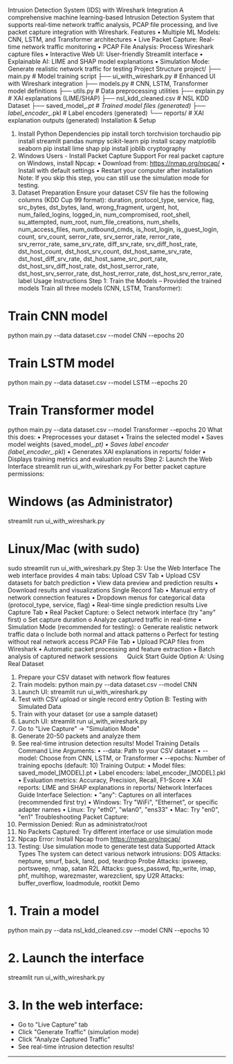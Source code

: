 Intrusion Detection System (IDS) with Wireshark Integration
A comprehensive machine learning-based Intrusion Detection System that supports real-time network traffic analysis, PCAP file processing, and live packet capture integration with Wireshark.
Features
•	Multiple ML Models: CNN, LSTM, and Transformer architectures
•	Live Packet Capture: Real-time network traffic monitoring
•	PCAP File Analysis: Process Wireshark capture files
•	Interactive Web UI: User-friendly Streamlit interface
•	Explainable AI: LIME and SHAP model explanations
•	Simulation Mode: Generate realistic network traffic for testing
Project Structure
project/
├── main.py                 # Model training script
├── ui_with_wireshark.py    # Enhanced UI with Wireshark integration
├── models.py               # CNN, LSTM, Transformer model definitions
├── utils.py                # Data preprocessing utilities
├── explain.py              # XAI explanations (LIME/SHAP)
├── nsl_kdd_cleaned.csv     # NSL KDD Dataset
├── saved_model_*.pt        # Trained model files (generated)
├── label_encoder_*.pkl     # Label encoders (generated)
└── reports/                # XAI explanation outputs (generated)
Installation & Setup
1. Install Python Dependencies
pip install torch torchvision torchaudio
pip install streamlit pandas numpy scikit-learn
pip install scapy matplotlib seaborn
pip install lime shap
pip install joblib cryptography
2. Windows Users - Install Packet Capture Support
For real packet capture on Windows, install Npcap:
•	Download from: https://nmap.org/npcap/
•	Install with default settings
•	Restart your computer after installation
Note: If you skip this step, you can still use the simulation mode for testing.
3. Dataset Preparation
Ensure your dataset CSV file has the following columns (KDD Cup 99 format):
duration, protocol_type, service, flag, src_bytes, dst_bytes, land, wrong_fragment, 
urgent, hot, num_failed_logins, logged_in, num_compromised, root_shell, su_attempted, 
num_root, num_file_creations, num_shells, num_access_files, num_outbound_cmds, 
is_host_login, is_guest_login, count, srv_count, serror_rate, srv_serror_rate, 
rerror_rate, srv_rerror_rate, same_srv_rate, diff_srv_rate, srv_diff_host_rate, 
dst_host_count, dst_host_srv_count, dst_host_same_srv_rate, dst_host_diff_srv_rate, 
dst_host_same_src_port_rate, dst_host_srv_diff_host_rate, dst_host_serror_rate, 
dst_host_srv_serror_rate, dst_host_rerror_rate, dst_host_srv_rerror_rate, label
Usage Instructions
Step 1: Train the Models – Provided the trained models
Train all three models (CNN, LSTM, Transformer):
# Train CNN model
python main.py --data dataset.csv --model CNN --epochs 20

# Train LSTM model  
python main.py --data dataset.csv --model LSTM --epochs 20

# Train Transformer model
python main.py --data dataset.csv --model Transformer --epochs 20
What this does:
•	Preprocesses your dataset
•	Trains the selected model
•	Saves model weights (saved_model_*.pt)
•	Saves label encoder (label_encoder_*.pkl)
•	Generates XAI explanations in reports/ folder
•	Displays training metrics and evaluation results
Step 2: Launch the Web Interface
streamlit run ui_with_wireshark.py
For better packet capture permissions:
# Windows (as Administrator)
streamlit run ui_with_wireshark.py

# Linux/Mac (with sudo)
sudo streamlit run ui_with_wireshark.py
Step 3: Use the Web Interface
The web interface provides 4 main tabs:
Upload CSV Tab
•	Upload CSV datasets for batch prediction
•	View data preview and prediction results
•	Download results and visualizations
Single Record Tab
•	Manual entry of network connection features
•	Dropdown menus for categorical data (protocol_type, service, flag)
•	Real-time single prediction results
Live Capture Tab
•	Real Packet Capture: 
o	Select network interface (try "any" first)
o	Set capture duration
o	Analyze captured traffic in real-time
•	Simulation Mode (recommended for testing): 
o	Generate realistic network traffic data
o	Include both normal and attack patterns
o	Perfect for testing without real network access
PCAP File Tab
•	Upload PCAP files from Wireshark
•	Automatic packet processing and feature extraction
•	Batch analysis of captured network sessions
 
Quick Start Guide
Option A: Using Real Dataset
1.	Prepare your CSV dataset with network flow features
2.	Train models: python main.py --data dataset.csv --model CNN
3.	Launch UI: streamlit run ui_with_wireshark.py
4.	Test with CSV upload or single record entry
Option B: Testing with Simulated Data
1.	Train with your dataset (or use a sample dataset)
2.	Launch UI: streamlit run ui_with_wireshark.py
3.	Go to "Live Capture" → "Simulation Mode"
4.	Generate 20-50 packets and analyze them
5.	See real-time intrusion detection results!
Model Training Details
Command Line Arguments:
•	--data: Path to your CSV dataset
•	--model: Choose from CNN, LSTM, or Transformer
•	--epochs: Number of training epochs (default: 10)
Training Output:
•	Model files: saved_model_[MODEL].pt
•	Label encoders: label_encoder_[MODEL].pkl
•	Evaluation metrics: Accuracy, Precision, Recall, F1-Score
•	XAI reports: LIME and SHAP explanations in reports/
Network Interfaces Guide
Interface Selection:
•	"any": Captures on all interfaces (recommended first try)
•	Windows: Try "WiFi", "Ethernet", or specific adapter names
•	Linux: Try "eth0", "wlan0", "ens33"
•	Mac: Try "en0", "en1"
Troubleshooting Packet Capture:
1.	Permission Denied: Run as administrator/root
2.	No Packets Captured: Try different interface or use simulation mode
3.	Npcap Error: Install Npcap from https://nmap.org/npcap/
4.	Testing: Use simulation mode to generate test data
Supported Attack Types
The system can detect various network intrusions:
DOS Attacks: neptune, smurf, back, land, pod, teardrop Probe Attacks: ipsweep, portsweep, nmap, satan R2L Attacks: guess_passwd, ftp_write, imap, phf, multihop, warezmaster, warezclient, spy U2R Attacks: buffer_overflow, loadmodule, rootkit
Demo
# 1. Train a model 
python main.py --data nsl_kdd_cleaned.csv --model CNN --epochs 10

# 2. Launch the interface
streamlit run ui_with_wireshark.py

# 3. In the web interface:
- Go to "Live Capture" tab
- Click "Generate Traffic" (simulation mode)
- Click "Analyze Captured Traffic"
- See real-time intrusion detection results!
________________________________________

